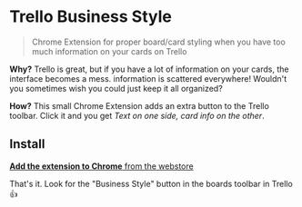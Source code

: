 # Trello Business Style

> Chrome Extension for proper board/card styling when you have too much information on your cards on Trello

**Why?**
Trello is great, but if you have a lot of information on your cards, the interface becomes a mess. information is scattered everywhere! Wouldn't you sometimes wish you could just keep it all organized?

**How?**
This small Chrome Extension adds an extra button to the Trello toolbar. Click it and you get *Text on one side, card info on the other*.

## Install

[**Add the extension to Chrome** from the webstore](https://chrome.google.com/webstore/detail/trello-business-style/knkibcjejmdcepoomodabefjobmajoco)

That's it. Look for the "Business Style" button in the boards toolbar in Trello :+1:
